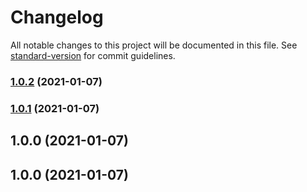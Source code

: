 # Changelog

All notable changes to this project will be documented in this file. See [standard-version](https://github.com/conventional-changelog/standard-version) for commit guidelines.

### [1.0.2](https://github.com/muhammadsammy/solarized-sharp-vscode/compare/v1.0.1...v1.0.2) (2021-01-07)

### [1.0.1](https://github.com/muhammadsammy/solarized-sharp-vscode/compare/v1.0.0...v1.0.1) (2021-01-07)

## 1.0.0 (2021-01-07)

## 1.0.0 (2021-01-07)
